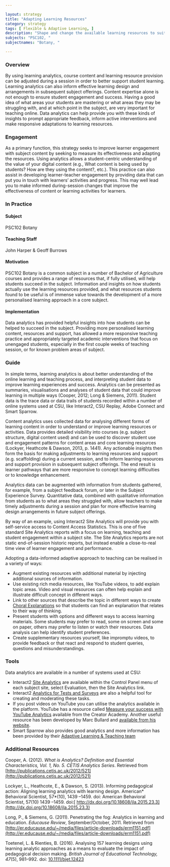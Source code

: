 ```yaml
---

layout: strategy
title: "Adapting Learning Resources"
category: strategy
tags: [ Flexible & Adaptive Learning, ]
description: "Shape and change the available learning resources to suit student needs."
subjects: "PSC102, "
subjectnames: "Botany, "

---
```


### Overview

By using learning analytics, course content and learning resource provision can be adjusted during a session in order to better support student learning. Learning analytics can also inform effective learning design and arrangements in subsequent subject offerings. Content expertise alone is not enough to ensure student engagement and success. Having a good idea of what areas your students are mastering or what areas they may be struggling with, and at which point in the subject, are very important for teaching online. Data analytics can help provide you with these kinds of insights to prompt appropriate feedback, inform active interventions and make responsive adaptations to learning resources.

### Engagement

As a primary function, this strategy seeks to improve learner engagement with subject content by seeking to measure its effectiveness and adapting the resources. Using analytics allows a student-centric understanding of the value of your digital content (e.g., What content is being used by students? How are they using the content?, etc.). This practice can also assist in developing learner-teacher engagement by providing data that can put you in touch with learners’ activities and progress. This may well lead you to make informed during-session changes that improve the effectiveness of content or learning activities for learners.

### In Practice
<div class="u-release practice" >

<div class="practice-item">
<div class="practice-content" markdown="1">

#### Subject

PSC102 Botany

#### Teaching Staff

John Harper & Geoff Burrows

#### Motivation

PSC102 Botany is a common subject in a number of Bachelor of Agriculture courses and provides a range of resources that, if fully utilised, will help students succeed in the subject. Information and insights on how students actually use the learning resources provided, and what resources students found to be useful is of immense value towards the development of a more personalised learning approach in a core subject.

#### Implementation

Data analytics has provided helpful insights into how students can be helped to succeed in the subject. Providing more personalised learning content, resources and support, has allowed a more responsive teaching practice and appropriately targeted academic interventions that focus on unengaged students, especially in the first couple weeks of teaching session, or for known problem areas of subject.

</div>
</div>

</div>

### Guide

In simple terms, learning analytics is about better understanding of the online learning and teaching process, and interpreting student data to improve learning experiences and success. Analytics can be presented as summaries, visualisations and analyses of student data that could improve learning in multiple ways (Cooper, 2012; Long & Siemens, 2011). Student data is the trace data or data trails of students recorded within a number of online systems used at CSU, like Interact2, CSU Replay, Adobe Connect and Smart Sparrow.

Content analytics uses collected data for analysing different forms of learning content in order to understand or improve learning resources or activities. Data provides detailed visibility into courses (e.g. subject structure, digital content used) and can be used to discover student use and engagement patterns for content areas and core learning resources (Lockyer, Heathcote & Dawson, 2013, p. 1441). Any actionable insights then form the basis for making adjustments to learning resources and support (e.g. scaffolding) during a current session, and to inform learning resources and support provision in subsequent subject offerings. The end result is learner pathways that are more responsive to concept learning difficulties or to knowledge enhancement.

Analytics data can be augmented with information from students gathered, for example, from a subject feedback forum, or later in the Subject Experience Survey. Quantitative data, combined with qualitative information from students as to what areas they struggled with, allow teachers to make timely adjustments during a session and plan for more effective learning design arrangements in future subject offerings.

By way of an example, using Interact2 Site Analytics will provide you with self-service access to Content Access Statistics. This is one of five standard Site Analytics reports with a focus on learning, teaching and student engagement within a subject site. The Site Analytics reports are not static end-of-session historic reports, but instead enable a close-to-real time view of learner engagement and performance.

Adopting a data-informed adaptive approach to teaching can be realised in a variety of ways:

* Augment existing resources with additional material by injecting additional sources of information.
* Use existing rich media resources, like YouTube videos, to add explain topic areas. Video and visual resources can often help explain and illustrate difficult concept in different ways.
* Link to other sources that describe the topic in different ways to create[ Choral Explanations](https://hapgood.us/2016/05/13/choral-explanations/) so that students can find an explanation that relates to their way of thinking.
* Present students with options and different ways to access learning materials. Some students may prefer to read, some on screen and some on paper, others may prefer to listen or watch their resources. Data analysis can help identify student preferences.
* Create supplementary resources yourself, like impromptu videos, to provide feedback or that react and respond to student queries, questions and misunderstandings.

### Tools

Data analytics are available in a number of systems used at CSU:

* Interact2 [Site Analytics](http://www.csu.edu.au/division/student-learning/interact2_help/faculty-and-csu-staff/analytics-and-performance) are available within the Control Panel menu of each subject site, select Evaluation, then the Site Analytics link.
* Interact2 [Analytics for Tests and Surveys](http://www.csu.edu.au/division/student-learning/interact2_help/faculty-and-csu-staff/tests,-pools-and-surveys) are also a helpful tool for creating and moderating these tasks.
* If you post videos on YouTube you can utilise the analytics available in the platform. YouTube has a resource called [Measure your success with YouTube Analytics](https://creatoracademy.youtube.com/page/course/analytics-series?hl=en) available from the Creator Academy. Another useful resource has been developed by Marc Bullard and [available from his website](http://marcbullard.com/wp-content/uploads/2011/12/YouTubeAnalytics.pdf).
* Smart Sparrow also provides good analytics and more information has been provided by their [Adaptive Learning & Teaching team](http://www.csu.edu.au/division/student-learning/home/technologies-for-learning-and-teaching)

### Additional Resources

<div class="apa-ref" markdown="1">

Cooper, A. (2012). *What is Analytics? Definition and Essential Characteristics, Vol. 1, No. 5. CETIS Analytics Series*. Retrieved from [http://publications.cetis.ac.uk/2012/521](http://publications.cetis.ac.uk/2012/521)

Lockyer, L., Heathcote, E., & Dawson, S. (2013). Informing pedagogical action: Aligning learning analytics with learning design. American* Behavioral Scientist, 57*(10), 1439 –1459. doi: American Behavioral Scientist, 57(10) 1439 –1459. doi:[ http://dx.doi.org/10.18608/jla.2015.23.3](http://dx.doi.org/10.18608/jla.2015.23.3)

Long, P., & Siemens, G. (2011). Penetrating the fog: Analytics in learning and education. *Educause Review*, September/October, 2011. Retrieved from [http://er.educause.edu/~/media/files/article-downloads/erm1151.pdf](http://er.educause.edu/~/media/files/article-downloads/erm1151.pdf)

Toetenel, L. & Rienties, B. (2016). Analysing 157 learning designs using learning analytic approaches as a means to evaluate the impact of pedagogical decision making. *British Journal of Educational Technology, 47*(5), 981–992. doi: [10.1111/bjet.12423](https://doi.org/10.1111/bjet.12423)

</div>
